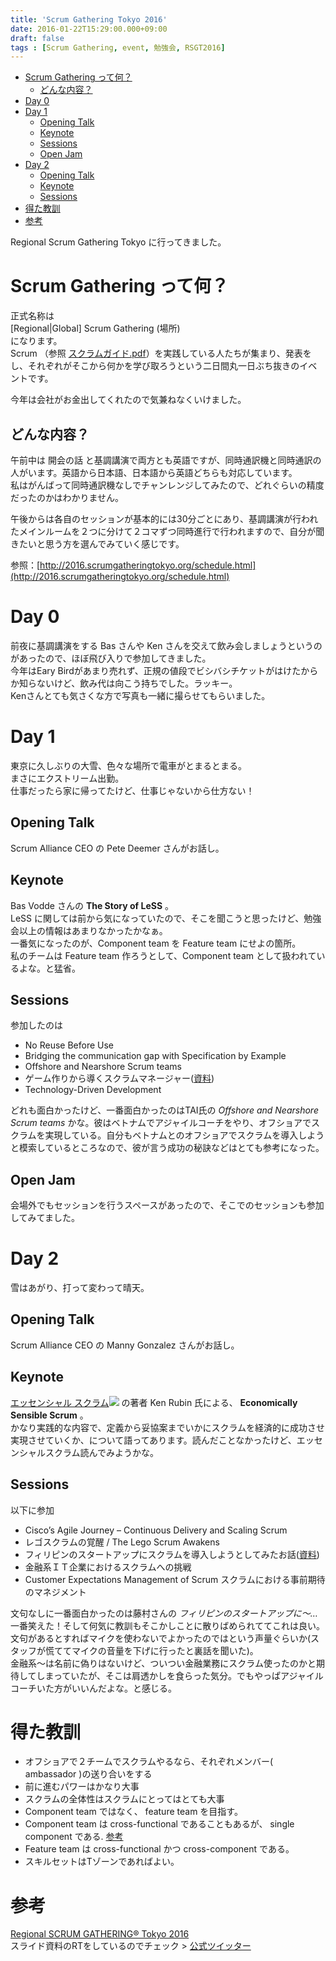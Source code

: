 ```yaml
---
title: 'Scrum Gathering Tokyo 2016'
date: 2016-01-22T15:29:00.000+09:00
draft: false
tags : [Scrum Gathering, event, 勉強会, RSGT2016]
---
```


*   [Scrum Gathering って何？](#scrum-gathering-って何)
    *   [どんな内容？](#どんな内容)
*   [Day 0](#day-0)
*   [Day 1](#day-1)
    *   [Opening Talk](#opening-talk)
    *   [Keynote](#keynote)
    *   [Sessions](#sessions)
    *   [Open Jam](#open-jam)
*   [Day 2](#day-2)
    *   [Opening Talk](#opening-talk-1)
    *   [Keynote](#keynote-1)
    *   [Sessions](#sessions-1)
*   [得た教訓](#得た教訓)
*   [参考](#参考)

Regional Scrum Gathering Tokyo に行ってきました。

Scrum Gathering って何？
====================

正式名称は  
\[Regional|Global\] Scrum Gathering (場所)  
になります。  
Scrum （参照 [スクラムガイド.pdf](https://www.google.co.jp/url?sa=t&rct=j&q=&esrc=s&source=web&cd=1&cad=rja&uact=8&ved=0ahUKEwjbkMbrq7zKAhUDkJQKHdLmAJYQFggeMAA&url=http%3A%2F%2Fwww.scrumguides.org%2Fdocs%2Fscrumguide%2Fv1%2FScrum-Guide-JA.pdf&usg=AFQjCNE0Njz3UD64Z44zubgHMfJrNj5YTw&sig2=r8ddA3UazkdQm-AblAPakg)）を実践している人たちが集まり、発表をし、それぞれがそこから何かを学び取ろうという二日間丸一日ぶち抜きのイベントです。

今年は会社がお金出してくれたので気兼ねなくいけました。

どんな内容？
------

午前中は 開会の話 と基調講演で両方とも英語ですが、同時通訳機と同時通訳の人がいます。英語から日本語、日本語から英語どちらも対応しています。  
私はがんばって同時通訳機なしでチャンレンジしてみたので、どれぐらいの精度だったのかはわかりません。

午後からは各自のセッションが基本的には30分ごとにあり、基調講演が行われたメインルームを２つに分けて２コマずつ同時進行で行われますので、自分が聞きたいと思う方を選んでみていく感じです。

参照：[http://2016.scrumgatheringtokyo.org/schedule.html](http://2016.scrumgatheringtokyo.org/schedule.html)

Day 0
=====

前夜に基調講演をする Bas さんや Ken さんを交えて飲み会しましょうというのがあったので、ほぼ飛び入りで参加してきました。  
今年はEary Birdがあまり売れず、正規の値段でビシバシチケットがはけたからか知らないけど、飲み代は向こう持ちでした。ラッキー。  
Kenさんとても気さくな方で写真も一緒に撮らせてもらいました。

Day 1
=====

東京に久しぶりの大雪、色々な場所で電車がとまるとまる。  
まさにエクストリーム出勤。  
仕事だったら家に帰ってたけど、仕事じゃないから仕方ない！

Opening Talk
------------

Scrum Alliance CEO の Pete Deemer さんがお話し。

Keynote
-------

Bas Vodde さんの **The Story of LeSS** 。  
LeSS に関しては前から気になっていたので、そこを聞こうと思ったけど、勉強会以上の情報はあまりなかったかなぁ。  
一番気になったのが、Component team を Feature team にせよの箇所。  
私のチームは Feature team 作ろうとして、Component team として扱われているよな。と猛省。

Sessions
--------

参加したのは

*   No Reuse Before Use
*   Bridging the communication gap with Specification by Example
*   Offshore and Nearshore Scrum teams
*   ゲーム作りから導くスクラムマネージャー([資料](http://www.slideshare.net/imagire/ss-57180617))
*   Technology-Driven Development

どれも面白かったけど、一番面白かったのはTAI氏の _Offshore and Nearshore Scrum teams_ かな。彼はベトナムでアジャイルコーチをやり、オフショアでスクラムを実現している。自分もベトナムとのオフショアでスクラムを導入しようと模索しているところなので、彼が言う成功の秘訣などはとても参考になった。

Open Jam
--------

会場外でもセッションを行うスペースがあったので、そこでのセッションも参加してみてました。

Day 2
=====

雪はあがり、打って変わって晴天。

Opening Talk
------------

Scrum Alliance CEO の Manny Gonzalez さんがお話し。

Keynote
-------

[エッセンシャル スクラム](http://www.amazon.co.jp/gp/product/4798130508/ref=as_li_qf_sp_asin_tl?ie=UTF8&camp=247&creative=1211&creativeASIN=4798130508&linkCode=as2&tag=callas1900-22)![](http://ir-jp.amazon-adsystem.com/e/ir?t=callas1900-22&l=as2&o=9&a=4798130508) の著者 Ken Rubin 氏による、 **Economically Sensible Scrum** 。  
かなり実践的な内容で、定義から妥協案までいかにスクラムを経済的に成功させ実現させていくか、について語ってあります。読んだことなかったけど、エッセンシャルスクラム読んでみようかな。

Sessions
--------

以下に参加

*   Cisco’s Agile Journey – Continuous Delivery and Scaling Scrum
*   レゴスクラムの覚醒 / The Lego Scrum Awakens
*   フィリピンのスタートアップにスクラムを導入しようとしてみたお話([資料](http://www.slideshare.net/aratafuji/ss-57219506))
*   金融系ＩＴ企業におけるスクラムへの挑戦
*   Customer Expectations Management of Scrum スクラムにおける事前期待のマネジメント

文句なしに一番面白かったのは藤村さんの _フィリピンのスタートアップに〜…_ 一番笑えた！そして何気に教訓もそこかしことに散りばめられててこれは良い。文句があるとすればマイクを使わないでよかったのではという声量ぐらいか(スタッフが慌ててマイクの音量を下げに行ったと裏話を聞いた)。  
金融系〜は名前に偽りはないけど、ついつい金融業務にスクラム使ったのかと期待してしまっていたが、そこは肩透かしを食らった気分。でもやっぱアジャイルコーチいた方がいいんだよな。と感じる。

得た教訓
====

*   オフショアで２チームでスクラムやるなら、それぞれメンバー( ambassador )の送り合いをする
*   前に進むパワーはかなり大事
*   スクラムの全体性はスクラムにとってはとても大事
*   Component team ではなく、 feature team を目指す。
*   Component team は cross-functional であることもあるが、 single component である. [参考](http://www.innolution.com/resources/glossary/component-team)
*   Feature team は cross-functional かつ cross-component である。
*   スキルセットはTゾーンであればよい。

参考
==

[Regional SCRUM GATHERING® Tokyo 2016](http://2016.scrumgatheringtokyo.org/index.html#top)  
スライド資料のRTをしているのでチェック > [公式ツイッター](https://twitter.com/scrumtokyo)
